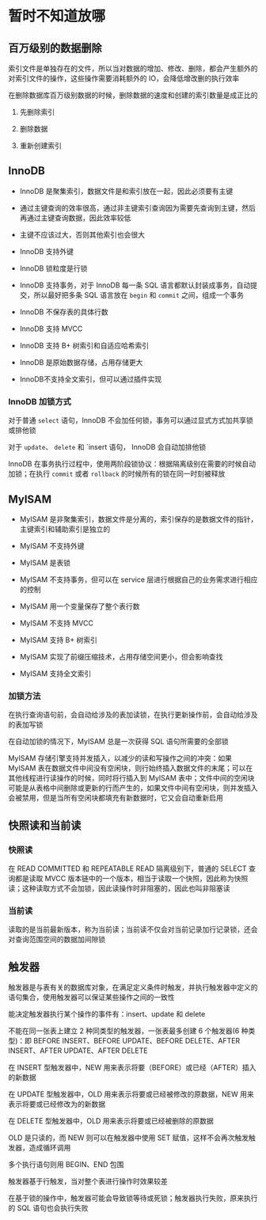 # 暂时不知道放哪

## 百万级别的数据删除

索引文件是单独存在的文件，所以当对数据的增加、修改、删除，都会产生额外的对索引文件的操作，这些操作需要消耗额外的 IO，会降低增改删的执行效率

在删除数据库百万级别数据的时候，删除数据的速度和创建的索引数量是成正比的

1. 先删除索引

2. 删除数据

3. 重新创建索引

## InnoDB

- InnoDB 是聚集索引，数据文件是和索引放在一起，因此必须要有主键

- 通过主键查询的效率很高，通过非主键索引查询因为需要先查询到主键，然后再通过主键查询数据，因此效率较低

- 主键不应该过大，否则其他索引也会很大

- InnoDB 支持外键

- InnoDB 锁粒度是行锁

- InnoDB 支持事务，对于 InnoDB 每一条 SQL 语言都默认封装成事务，自动提交，所以最好把多条 SQL 语言放在 `begin` 和 `commit` 之间，组成一个事务

- InnoDB 不保存表的具体行数

- InnoDB 支持 MVCC

- InnoDB 支持 B+ 树索引和自适应哈希索引

- InnoDB 是原始数据存储，占用存储更大

- InnoDB不支持全文索引，但可以通过插件实现

### InnoDB 加锁方式

对于普通 `select` 语句，InnoDB 不会加任何锁，事务可以通过显式方式加共享锁或排他锁

对于 `update`、 `delete` 和 `insert 语句， InnoDB 会自动加排他锁

InnoDB 在事务执行过程中，使用两阶段锁协议：根据隔离级别在需要的时候自动加锁；在执行 `commit` 或者 `rollback` 的时候所有的锁在同一时刻被释放

## MyISAM

- MyISAM 是非聚集索引，数据文件是分离的，索引保存的是数据文件的指针，主键索引和辅助索引是独立的

- MyISAM 不支持外键

- MyISAM 是表锁

- MyISAM 不支持事务，但可以在 service 层进行根据自己的业务需求进行相应的控制

- MyISAM 用一个变量保存了整个表行数

- MyISAM 不支持 MVCC

- MyISAM 支持 B+ 树索引

- MyISAM 实现了前缀压缩技术，占用存储空间更小，但会影响查找

- MyISAM 支持全文索引

### 加锁方法

在执行查询语句前，会自动给涉及的表加读锁，在执行更新操作前，会自动给涉及的表加写锁

在自动加锁的情况下，MyISAM 总是一次获得 SQL 语句所需要的全部锁

MyISAM 存储引擎支持并发插入，以减少的读和写操作之间的冲突：如果 MyISAM 表在数据文件中间没有空闲块，则行始终插入数据文件的末尾；可以在其他线程进行读操作的时候，同时将行插入到 MyISAM 表中；文件中间的空闲块可能是从表格中间删除或更新的行而产生的，如果文件中间有空闲块，则并发插入会被禁用，但是当所有空闲块都填充有新数据时，它又会自动重新启用


## 快照读和当前读

### 快照读

在 READ COMMITTED 和 REPEATABLE READ 隔离级别下，普通的 SELECT 查询都是读取 MVCC 版本链中的一个版本，相当于读取一个快照，因此称为快照读；这种读取方式不会加锁，因此读操作时非阻塞的，因此也叫非阻塞读

### 当前读

读取的是当前最新版本，称为当前读；当前读不仅会对当前记录加行记录锁，还会对查询范围空间的数据加间隙锁

## 触发器

触发器是与表有关的数据库对象，在满足定义条件时触发，并执行触发器中定义的语句集合，使用触发器可以保证某些操作之间的一致性

能决定触发器执行某个操作的事件有：insert、update 和 delete

不能在同一张表上建立 2 种同类型的触发器，一张表最多创建 6 个触发器(6 种类型)：即 BEFORE INSERT、BEFORE UPDATE、BEFORE DELETE、AFTER INSERT、AFTER UPDATE、AFTER DELETE

在 INSERT 型触发器中，NEW 用来表示将要（BEFORE）或已经（AFTER）插入的新数据

在 UPDATE 型触发器中，OLD 用来表示将要或已经被修改的原数据，NEW 用来表示将要或已经修改为的新数据

在 DELETE 型触发器中，OLD 用来表示将要或已经被删除的原数据

OLD 是只读的，而 NEW 则可以在触发器中使用 SET 赋值，这样不会再次触发触发器，造成循环调用

多个执行语句则用 BEGIN、END 包围

触发器基于行触发，当对整个表进行操作时效果较差

在基于锁的操作中，触发器可能会导致锁等待或死锁；触发器执行失败，原来执行的 SQL 语句也会执行失败

